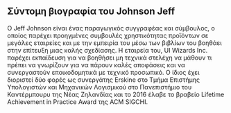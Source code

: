 ## Σύντομη βιογραφία του Johnson Jeff

Ο Jeff Johnson είναι ένας παραγωγικός συγγραφέας και σύμβουλος, ο οποίος παρέχει προηγμένες συμβουλές χρηστικότητας προϊόντων σε μεγάλες εταιρείες και με την εμπειρία του μέσω των βιβλίων του βοηθάει στην επίτευξη μιας καλής σχεδίασης. Η εταιρεία του, UI Wizards Inc. παρέχει εκπαίδευση για να βοηθήσει μη τεχνικά στελέχη να μάθουν τι πρέπει να γνωρίζουν για να πάρουν καλές αποφάσεις και να συνεργαστούν εποικοδομητικά με τεχνικό προσωπικό. Ο ίδιος έχει διοριστεί δύο φορές ως συνεργάτης Erskine στο Τμήμα Επιστήμης Υπολογιστών και Μηχανικών Λογισμικού στο Πανεπιστήμιο του Καντέρμπουρυ της Νέας Ζηλανδίας και το 2016 έλαβε το βραβείο Lifetime Achievement in Practice Award της ACM SIGCHI.
